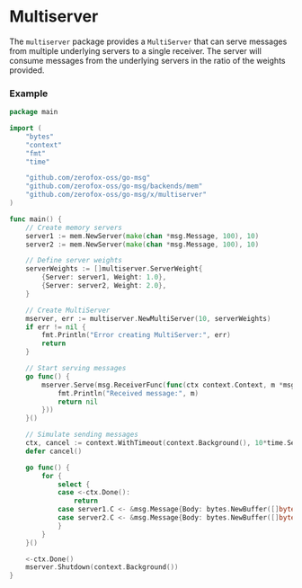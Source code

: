 # Multiserver

The `multiserver` package provides a `MultiServer` that can serve messages from multiple underlying servers to a single receiver. The server will consume messages from the underlying servers in the ratio of the weights provided.

### Example

```go
package main

import (
	"bytes"
	"context"
	"fmt"
	"time"

	"github.com/zerofox-oss/go-msg"
	"github.com/zerofox-oss/go-msg/backends/mem"
	"github.com/zerofox-oss/go-msg/x/multiserver"
)

func main() {
	// Create memory servers
	server1 := mem.NewServer(make(chan *msg.Message, 100), 10)
	server2 := mem.NewServer(make(chan *msg.Message, 100), 10)

	// Define server weights
	serverWeights := []multiserver.ServerWeight{
		{Server: server1, Weight: 1.0},
		{Server: server2, Weight: 2.0},
	}

	// Create MultiServer
	mserver, err := multiserver.NewMultiServer(10, serverWeights)
	if err != nil {
		fmt.Println("Error creating MultiServer:", err)
		return
	}

	// Start serving messages
	go func() {
		mserver.Serve(msg.ReceiverFunc(func(ctx context.Context, m *msg.Message) error {
			fmt.Println("Received message:", m)
			return nil
		}))
	}()

	// Simulate sending messages
	ctx, cancel := context.WithTimeout(context.Background(), 10*time.Second)
	defer cancel()

	go func() {
		for {
			select {
			case <-ctx.Done():
				return
			case server1.C <- &msg.Message{Body: bytes.NewBuffer([]byte("message from server1"))}:
			case server2.C <- &msg.Message{Body: bytes.NewBuffer([]byte("message from server2"))}:
			}
		}
	}()

	<-ctx.Done()
	mserver.Shutdown(context.Background())
}
```
